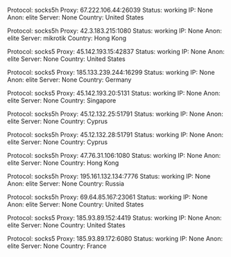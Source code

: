 Protocol: socks5h
Proxy: 67.222.106.44:26039
Status: working
IP: None
Anon: elite
Server: None
Country: United States

Protocol: socks5h
Proxy: 42.3.183.215:1080
Status: working
IP: None
Anon: elite
Server: mikrotik
Country: Hong Kong

Protocol: socks5
Proxy: 45.142.193.15:42837
Status: working
IP: None
Anon: elite
Server: None
Country: United States

Protocol: socks5
Proxy: 185.133.239.244:16299
Status: working
IP: None
Anon: elite
Server: None
Country: Germany

Protocol: socks5
Proxy: 45.142.193.20:5131
Status: working
IP: None
Anon: elite
Server: None
Country: Singapore

Protocol: socks5h
Proxy: 45.12.132.25:51791
Status: working
IP: None
Anon: elite
Server: None
Country: Cyprus

Protocol: socks5h
Proxy: 45.12.132.28:51791
Status: working
IP: None
Anon: elite
Server: None
Country: Cyprus

Protocol: socks5h
Proxy: 47.76.31.106:1080
Status: working
IP: None
Anon: elite
Server: None
Country: Hong Kong

Protocol: socks5h
Proxy: 195.161.132.134:7776
Status: working
IP: None
Anon: elite
Server: None
Country: Russia

Protocol: socks5h
Proxy: 69.64.85.167:23061
Status: working
IP: None
Anon: elite
Server: None
Country: United States

Protocol: socks5
Proxy: 185.93.89.152:4419
Status: working
IP: None
Anon: elite
Server: None
Country: United States

Protocol: socks5
Proxy: 185.93.89.172:6080
Status: working
IP: None
Anon: elite
Server: None
Country: France

